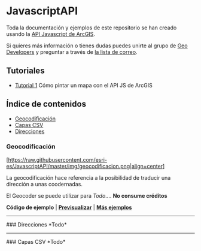 JavascriptAPI
=============

Toda la documentación y ejemplos de este repositorio se han creado usando la [API Javascript de ArcGIS](https://developers.arcgis.com/javascript/).

Si quieres más información o tienes dudas puedes unirte al grupo de [Geo Developers](http://meetup.com/Geo-Developers/) y preguntar a través de [la lista de correo](http://www.meetup.com/Geo-Developers/messages/archive/).

Tutoriales
---------------

* [Tutorial 1](http://nodejs.org/) Cómo pintar un mapa con el API JS de ArcGIS

Índice de contenidos
---------------

* [Geocodificación](#geocodificacin)
* [Capas CSV](#capas-csv)
* [Direcciones](#direcciones)

### Geocodificación

[https://raw.githubusercontent.com/esri-es/JavascriptAPI/master/img/geocodificacion.png|align=center]

La geocodificación hace referencia a la posibilidad de traducir una dirección a unas coodernadas.

El Geocoder se puede utilizar para *Todo*.... **No consume créditos**


**Código de ejemplo** | [**Previsualizar**]() | [**Más ejemplos**](http://bit.ly/1eqqbKs) 

<hr class="clear:both">
### Direcciones
*Todo*

<hr class="clear:both">
### Capas CSV
*Todo*
